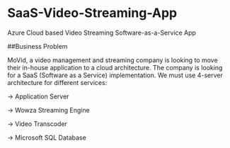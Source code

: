 # SaaS-Video-Streaming-App
Azure Cloud based Video Streaming Software-as-a-Service App

##Business Problem

MoVid, a video management and streaming company is looking to move their in-house application to a cloud architecture.
The company is looking for a SaaS (Software as a Service) implementation. We must use 4-server architecture for different services:

-> Application Server

-> Wowza Streaming Engine

-> Video Transcoder

-> Microsoft SQL Database


